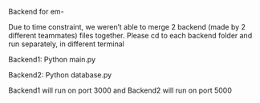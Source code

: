 Backend for em-

Due to time constraint, we weren’t able to merge 2 backend (made by 2 different teammates) files together. Please cd to each backend folder and run separately, in different terminal

Backend1:
Python main.py

Backend2:
Python database.py

Backend1 will run on port 3000 and Backend2 will run on port 5000
